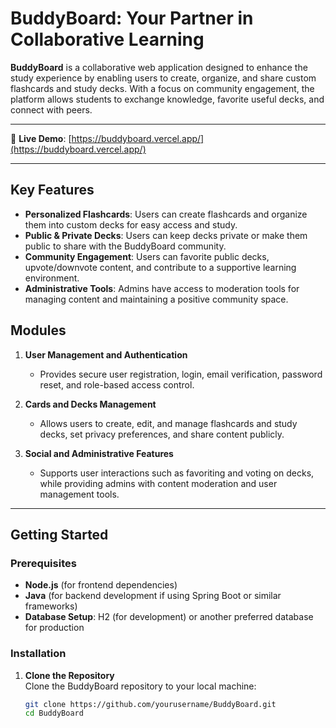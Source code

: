 # BuddyBoard: Your Partner in Collaborative Learning

**BuddyBoard** is a collaborative web application designed to enhance the study experience by enabling users to create, organize, and share custom flashcards and study decks. With a focus on community engagement, the platform allows students to exchange knowledge, favorite useful decks, and connect with peers.

---
🔗 **Live Demo**: [https://buddyboard.vercel.app/](https://buddyboard.vercel.app/)

---
## Key Features

- **Personalized Flashcards**: Users can create flashcards and organize them into custom decks for easy access and study.
- **Public & Private Decks**: Users can keep decks private or make them public to share with the BuddyBoard community.
- **Community Engagement**: Users can favorite public decks, upvote/downvote content, and contribute to a supportive learning environment.
- **Administrative Tools**: Admins have access to moderation tools for managing content and maintaining a positive community space.

## Modules

1. **User Management and Authentication**

   - Provides secure user registration, login, email verification, password reset, and role-based access control.

2. **Cards and Decks Management**

   - Allows users to create, edit, and manage flashcards and study decks, set privacy preferences, and share content publicly.

3. **Social and Administrative Features**
   - Supports user interactions such as favoriting and voting on decks, while providing admins with content moderation and user management tools.

---

## Getting Started

### Prerequisites

- **Node.js** (for frontend dependencies)
- **Java** (for backend development if using Spring Boot or similar frameworks)
- **Database Setup**: H2 (for development) or another preferred database for production

### Installation

1. **Clone the Repository**  
   Clone the BuddyBoard repository to your local machine:
   ```bash
   git clone https://github.com/yourusername/BuddyBoard.git
   cd BuddyBoard
   ```
